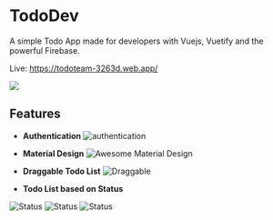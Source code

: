 # TodoDev
A simple Todo App made for developers with Vuejs, Vuetify and the powerful Firebase.

Live: https://todoteam-3263d.web.app/

![
](https://i.imgur.com/mC2l4YL.png)

## Features
- **Authentication** ![authentication](https://i.imgur.com/xsK9SQK.gif)

- **Material Design** ![Awesome Material Design](https://imgur.com/pyTyEjL.png)

- **Draggable Todo List** ![Draggable](https://imgur.com/6fEmPRB.png)

- **Todo List based on Status**

![Status](https://imgur.com/ytsO3xA.png) ![Status](https://imgur.com/0FNTS3r.png) ![Status]( https://imgur.com/ywX7cnC.png)
